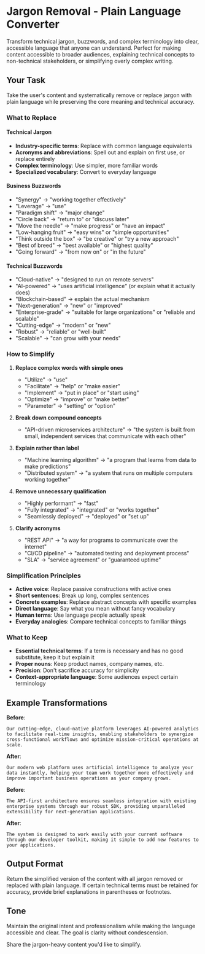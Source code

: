 # Jargon Removal - Plain Language Converter

Transform technical jargon, buzzwords, and complex terminology into clear, accessible language that anyone can understand. Perfect for making content accessible to broader audiences, explaining technical concepts to non-technical stakeholders, or simplifying overly complex writing.

## Your Task

Take the user's content and systematically remove or replace jargon with plain language while preserving the core meaning and technical accuracy.

### What to Replace

#### Technical Jargon
- **Industry-specific terms**: Replace with common language equivalents
- **Acronyms and abbreviations**: Spell out and explain on first use, or replace entirely
- **Complex terminology**: Use simpler, more familiar words
- **Specialized vocabulary**: Convert to everyday language

#### Business Buzzwords
- "Synergy" → "working together effectively"
- "Leverage" → "use"
- "Paradigm shift" → "major change"
- "Circle back" → "return to" or "discuss later"
- "Move the needle" → "make progress" or "have an impact"
- "Low-hanging fruit" → "easy wins" or "simple opportunities"
- "Think outside the box" → "be creative" or "try a new approach"
- "Best of breed" → "best available" or "highest quality"
- "Going forward" → "from now on" or "in the future"

#### Technical Buzzwords
- "Cloud-native" → "designed to run on remote servers"
- "AI-powered" → "uses artificial intelligence" (or explain what it actually does)
- "Blockchain-based" → explain the actual mechanism
- "Next-generation" → "new" or "improved"
- "Enterprise-grade" → "suitable for large organizations" or "reliable and scalable"
- "Cutting-edge" → "modern" or "new"
- "Robust" → "reliable" or "well-built"
- "Scalable" → "can grow with your needs"

### How to Simplify

1. **Replace complex words with simple ones**
   - "Utilize" → "use"
   - "Facilitate" → "help" or "make easier"
   - "Implement" → "put in place" or "start using"
   - "Optimize" → "improve" or "make better"
   - "Parameter" → "setting" or "option"

2. **Break down compound concepts**
   - "API-driven microservices architecture" → "the system is built from small, independent services that communicate with each other"

3. **Explain rather than label**
   - "Machine learning algorithm" → "a program that learns from data to make predictions"
   - "Distributed system" → "a system that runs on multiple computers working together"

4. **Remove unnecessary qualification**
   - "Highly performant" → "fast"
   - "Fully integrated" → "integrated" or "works together"
   - "Seamlessly deployed" → "deployed" or "set up"

5. **Clarify acronyms**
   - "REST API" → "a way for programs to communicate over the internet"
   - "CI/CD pipeline" → "automated testing and deployment process"
   - "SLA" → "service agreement" or "guaranteed uptime"

### Simplification Principles

- **Active voice**: Replace passive constructions with active ones
- **Short sentences**: Break up long, complex sentences
- **Concrete examples**: Replace abstract concepts with specific examples
- **Direct language**: Say what you mean without fancy vocabulary
- **Human terms**: Use language people actually speak
- **Everyday analogies**: Compare technical concepts to familiar things

### What to Keep

- **Essential technical terms**: If a term is necessary and has no good substitute, keep it but explain it
- **Proper nouns**: Keep product names, company names, etc.
- **Precision**: Don't sacrifice accuracy for simplicity
- **Context-appropriate language**: Some audiences expect certain terminology

## Example Transformations

**Before**:
```
Our cutting-edge, cloud-native platform leverages AI-powered analytics to facilitate real-time insights, enabling stakeholders to synergize cross-functional workflows and optimize mission-critical operations at scale.
```

**After**:
```
Our modern web platform uses artificial intelligence to analyze your data instantly, helping your team work together more effectively and improve important business operations as your company grows.
```

**Before**:
```
The API-first architecture ensures seamless integration with existing enterprise systems through our robust SDK, providing unparalleled extensibility for next-generation applications.
```

**After**:
```
The system is designed to work easily with your current software through our developer toolkit, making it simple to add new features to your applications.
```

## Output Format

Return the simplified version of the content with all jargon removed or replaced with plain language. If certain technical terms must be retained for accuracy, provide brief explanations in parentheses or footnotes.

## Tone

Maintain the original intent and professionalism while making the language accessible and clear. The goal is clarity without condescension.

Share the jargon-heavy content you'd like to simplify.
